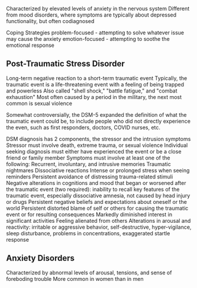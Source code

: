 Characterized by elevated levels of anxiety in the nervous system
Different from mood disorders, where symptoms are typically about depressed functionality, but often codiagnosed

Coping Strategies
	problem-focused - attempting to solve whatever issue may cause the anxiety
	emotion-focused - attempting to soothe the emotional response

## Post-Traumatic Stress Disorder
Long-term negative reaction to a short-term traumatic event
	Typically, the traumatic event is a life-threatening event with a feeling of being trapped and powerless
	Also called "shell shock," "battle fatigue," and "combat exhaustion"
	Most often caused by a period in the military, the next most common is sexual violence

Somewhat controversially, the DSM-5 expanded the definition of what the traumatic event could be, to include people who did not directly experience the even, such as first responders, doctors, COVID nurses, etc.

DSM diagnosis has 2 components, the stressor and the intrusion symptoms
	Stressor must involve death, extreme trauma, or sexual violence
	Individual seeking diagnosis must either have experienced the event or be a close friend or family member
	Symptoms must involve at least one of the following:
		Recurrent, involuntary, and intrusive memories
		Traumatic nightmares
		Dissociative reactions
		Intense or prolonged stress when seeing reminders
		Persistent avoidance of distressing trauma-related stimuli
		Negative alterations in cognitions and mood that began or worsened after the traumatic event (two required):
			inability to recall key features of the traumatic event, especially dissociative amnesia, not caused by head injury or drugs
			Persistent negative beliefs and expectations about oneself or the world
			Persistent distorted blame of self or others for causing the traumatic event or for resulting consequences
			Markedly diminished interest in significant activities
			Feeling alienated from others
		Alterations in arousal and reactivity: irritable or aggressive behavior, self-destructive, hyper-vigilance, sleep disturbance, problems in concentrations, exaggerated startle response

## Anxiety Disorders
Characterized by abnormal levels of arousal, tensions, and sense of foreboding trouble
More common in women than in men

